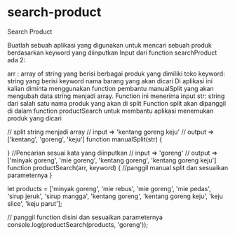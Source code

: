 # search-product
Search Product

Buatlah sebuah aplikasi yang digunakan untuk mencari sebuah produk berdasarkan keyword yang diinputkan
Input dari function searchProduct ada 2:

arr : array of string yang berisi berbagai produk yang dimiliki toko keyword: string yang berisi keyword nama barang yang akan dicari
Di aplikasi ini kalian diminta menggunakan function pembantu manualSplit yang akan mengubah data string menjadi array. Function ini menerima input str: string dari salah satu nama produk yang akan di split
Function split akan dipanggil di dalam function productSearch untuk membantu aplikasi menemukan produk yang dicari

// split string menjadi array
// input => 'kentang goreng keju'
// output => ['kentang', 'goreng', 'keju']
function manualSplit(str) {

}
//Pencarian sesuai kata yang diinputkan
// input => 'goreng'
// output => ['minyak goreng', 'mie goreng', 'kentang goreng', 'kentang goreng keju']
function productSearch(arr, keyword) {
    //panggil manual split dan sesuaikan parameternya
}

let products = ['minyak goreng', 'mie rebus', 'mie goreng', 'mie pedas', 'sirup jeruk', 'sirup mangga', 'kentang goreng', 'kentang goreng keju', 'keju slice', 'keju parut'];

// panggil function disini dan sesuaikan parameternya
console.log(productSearch(products, 'goreng'));